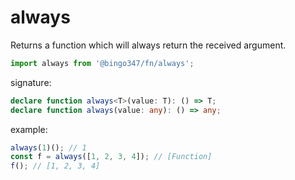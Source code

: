 # always

Returns a function which will always return the received argument.

```javascript
import always from '@bingo347/fn/always';
```

signature:

```typescript
declare function always<T>(value: T): () => T;
declare function always(value: any): () => any;
```

example:

```javascript
always(1)(); // 1
const f = always([1, 2, 3, 4]); // [Function]
f(); // [1, 2, 3, 4]
```
